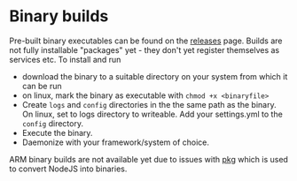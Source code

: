 # Binary builds

Pre-built binary executables can be found on the [releases](https://github.com/shukriadams/arewedown/releases) page. Builds are not fully installable "packages" yet - they don't yet register themselves as services etc. To install and run

- download the binary to a suitable directory on your system from which it can be run
- on linux, mark the binary as executable with `chmod +x <binaryfile>`
- Create `logs` and `config` directories in the the same path as the binary. On linux, set to logs directory to writeable. Add your settings.yml to the `config` directory.
- Execute the binary.
- Daemonize with your framework/system of choice.

ARM binary builds are not available yet due to issues with [pkg](https://www.npmjs.com/package/pkg) which is used to convert NodeJS into binaries.